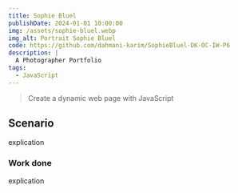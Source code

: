```yaml
---
title: Sophie Bluel
publishDate: 2024-01-01 10:00:00
img: /assets/sophie-bluel.webp
img_alt: Portrait Sophie Bluel
code: https://github.com/dahmani-karim/SophieBluel-DK-OC-IW-P6
description: |
  A Photographer Portfolio
tags:
  - JavaScript
---
```


> Create a dynamic web page with JavaScript

## Scenario

explication 

### Work done

explication